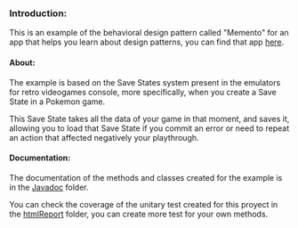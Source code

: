 ### Introduction:
This is an example of the behavioral design pattern called "Memento" for an app that helps you learn about design patterns, you can find that app [here](https://github.com/JoseMartinez117/AppPatrones "here").

#### About: 
The example is based on the Save States system present in the emulators for retro videogames console, more specifically, when you create a Save State in a Pokemon game. 

This Save State takes all the data of your game in that moment, and saves it, allowing you to load that Save State if you commit an error or need to repeat an action that affected negatively your playthrough. 

#### Documentation: 
The documentation of the methods and classes created for the example is in the [Javadoc](https://github.com/BloodSlayer-404/Memento/tree/master/JavaDoc "Javadoc") folder. 

You can check the coverage of the unitary test created for this proyect in the [htmlReport](https://github.com/BloodSlayer-404/Memento/tree/master/htmlReport "htmlReport") folder, you can create more test for your own methods.
